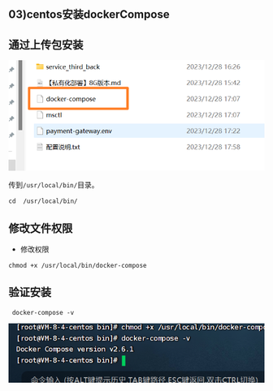 ## 03)centos安装dockerCompose



## 通过上传包安装

![image-20240101114808081](03centos安装docker_compose.assets/image-20240101114808081.png)

传到`/usr/local/bin/`目录。

```shell
cd  /usr/local/bin/
```



## 修改文件权限

- 修改权限

```shell
chmod +x /usr/local/bin/docker-compose
```

## 验证安装

```shell
 docker-compose -v
```

![image-20240101115111649](03centos安装docker_compose.assets/image-20240101115111649.png)